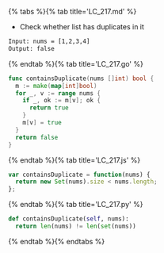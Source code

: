 {% tabs %}{% tab title='LC_217.md' %}

* Check whether list has duplicates in it

```txt
Input: nums = [1,2,3,4]
Output: false
```

{% endtab %}{% tab title='LC_217.go' %}

```go
func containsDuplicate(nums []int) bool {
  m := make(map[int]bool)
  for _, v := range nums {
    if _, ok := m[v]; ok {
      return true
    }
    m[v] = true
  }
  return false
}
```

{% endtab %}{% tab title='LC_217.js' %}

```js
var containsDuplicate = function(nums) {
  return new Set(nums).size < nums.length;
};
```

{% endtab %}{% tab title='LC_217.py' %}

```py
def containsDuplicate(self, nums):
  return len(nums) != len(set(nums))
```

{% endtab %}{% endtabs %}
